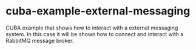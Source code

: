 # cuba-example-external-messaging
CUBA example that shows how to interact with a external messaging system. In this case it will be shown how to connect and interact with a RabbitMQ message broker.
